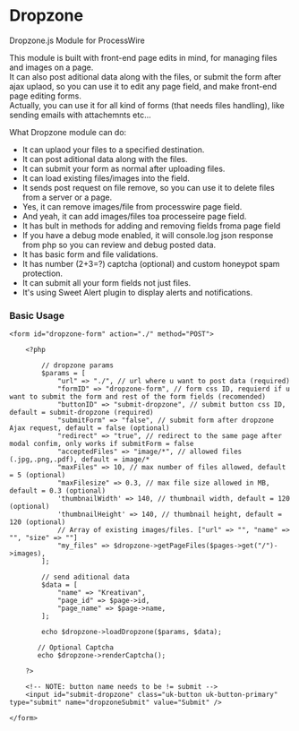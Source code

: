 # Dropzone
Dropzone.js Module for ProcessWire 

This module is built with front-end page edits in mind, for managing files and images on a page.     
It can also post aditional data along with the files, or submit the form after ajax uplaod, so you can use it to edit any page field, and make front-end page editing forms.     
Actually, you can use it for all kind of forms (that needs files handling), like sending emails with attachemnts etc...

What Dropzone module can do:    
* It can uplaod your files to a specified destination.
* It can post aditional data along with the files.
* It can submit your form as normal after uploading files.
* It can load existing files/images into the field.
* It sends post request on file remove, so you can use it to delete files from a server or a page. 
* Yes, it can remove images/file from processwire page field.
* And yeah, it can add images/files toa  processeire page field.
* It has bult in methods for adding and removing fields froma page field 
* If you have a debug mode enabled, it will console.log json response from php so you can review and debug posted data.
* It has basic form and file validations.
* It has number (2+3=?) captcha (optional) and custom honeypot spam protection.
* It can submit all your form fields not just files.
* It's using Sweet Alert plugin to display alerts and notifications.

### Basic Usage

```
<form id="dropzone-form" action="./" method="POST">

    <?php

        // dropzone params
        $params = [
            "url" => "./", // url where u want to post data (required)
            "formID" => "dropzone-form", // form css ID, requierd if u want to submit the form and rest of the form fields (recomended)
            "buttonID" => "submit-dropzone", // submit button css ID, default = submit-dropzone (required)
            "submitForm" => "false", // submit form after dropzone Ajax request, default = false (optional)
            "redirect" => "true", // redirect to the same page after modal confim, only works if submitForm = false
            "acceptedFiles" => "image/*", // allowed files (.jpg,.png,.pdf), default = image/*
            "maxFiles" => 10, // max number of files allowed, default = 5 (optional)
            "maxFilesize" => 0.3, // max file size allowed in MB, default = 0.3 (optional)
            'thumbnailWidth' => 140, // thumbnail width, default = 120 (optional)
            'thumbnailHeight' => 140, // thumbnail height, default = 120 (optional)
            // Array of existing images/files. ["url" => "", "name" => "", "size" => ""]
            "my_files" => $dropzone->getPageFiles($pages->get("/")->images),
        ];

        // send aditional data
        $data = [
            "name" => "Kreativan",
            "page_id" => $page->id,
            "page_name" => $page->name,
        ];

        echo $dropzone->loadDropzone($params, $data);

       // Optional Captcha 
       echo $dropzone->renderCaptcha();

    ?>

    <!-- NOTE: button name needs to be != submit -->
    <input id="submit-dropzone" class="uk-button uk-button-primary" type="submit" name="dropzoneSubmit" value="Submit" />

</form>
```